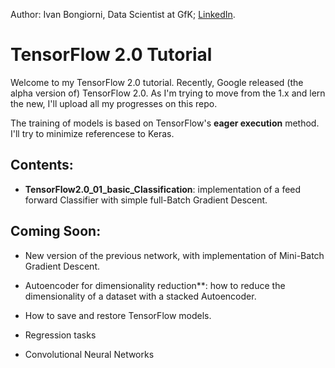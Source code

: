 Author: Ivan Bongiorni, Data Scientist at GfK; [LinkedIn](https://www.linkedin.com/in/ivan-bongiorni-b8a583164/).

# TensorFlow 2.0 Tutorial



Welcome to my TensorFlow 2.0 tutorial.
Recently, Google released (the alpha version of) TensorFlow 2.0. As I'm trying to move from the 1.x and lern the new, I'll upload all my progresses on this repo.

The training of models is based on TensorFlow's **eager execution** method. I'll try to minimize referencese to Keras.



## Contents:

- **TensorFlow2.0_01_basic_Classification**:      implementation of a feed forward Classifier with simple full-Batch Gradient Descent.




## Coming Soon:

- New version of the previous network, with implementation of Mini-Batch Gradient Descent.

- Autoencoder for dimensionality reduction**:  how to reduce the dimensionality of a dataset with a stacked Autoencoder.

- How to save and restore TensorFlow models.

- Regression tasks

- Convolutional Neural Networks
